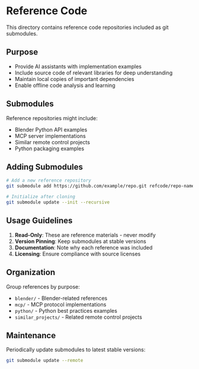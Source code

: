 # Reference Code

This directory contains reference code repositories included as git submodules.

## Purpose

- Provide AI assistants with implementation examples
- Include source code of relevant libraries for deep understanding
- Maintain local copies of important dependencies
- Enable offline code analysis and learning

## Submodules

Reference repositories might include:
- Blender Python API examples
- MCP server implementations
- Similar remote control projects
- Python packaging examples

## Adding Submodules

```bash
# Add a new reference repository
git submodule add https://github.com/example/repo.git refcode/repo-name

# Initialize after cloning
git submodule update --init --recursive
```

## Usage Guidelines

1. **Read-Only**: These are reference materials - never modify
2. **Version Pinning**: Keep submodules at stable versions
3. **Documentation**: Note why each reference was included
4. **Licensing**: Ensure compliance with source licenses

## Organization

Group references by purpose:
- `blender/` - Blender-related references
- `mcp/` - MCP protocol implementations
- `python/` - Python best practices examples
- `similar_projects/` - Related remote control projects

## Maintenance

Periodically update submodules to latest stable versions:
```bash
git submodule update --remote
```